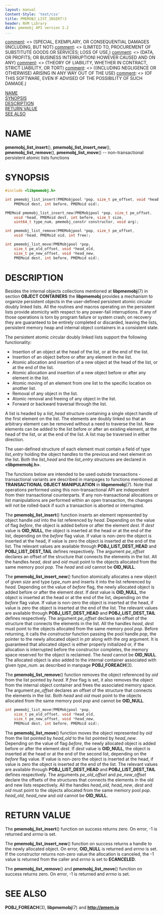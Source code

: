 ```yaml
---
layout: manual
Content-Style: 'text/css'
title: PMEMOBJ_LIST_INSERT!3
header: NVM Library
date: pmemobj API version 2.2
...
```


[comment]: <> (Copyright 2017, Intel Corporation)

[comment]: <> (Redistribution and use in source and binary forms, with or without)
[comment]: <> (modification, are permitted provided that the following conditions)
[comment]: <> (are met:)
[comment]: <> (    * Redistributions of source code must retain the above copyright)
[comment]: <> (      notice, this list of conditions and the following disclaimer.)
[comment]: <> (    * Redistributions in binary form must reproduce the above copyright)
[comment]: <> (      notice, this list of conditions and the following disclaimer in)
[comment]: <> (      the documentation and/or other materials provided with the)
[comment]: <> (      distribution.)
[comment]: <> (    * Neither the name of the copyright holder nor the names of its)
[comment]: <> (      contributors may be used to endorse or promote products derived)
[comment]: <> (      from this software without specific prior written permission.)

[comment]: <> (THIS SOFTWARE IS PROVIDED BY THE COPYRIGHT HOLDERS AND CONTRIBUTORS)
[comment]: <> ("AS IS" AND ANY EXPRESS OR IMPLIED WARRANTIES, INCLUDING, BUT NOT)
[comment]: <> (LIMITED TO, THE IMPLIED WARRANTIES OF MERCHANTABILITY AND FITNESS FOR)
[comment]: <> (A PARTICULAR PURPOSE ARE DISCLAIMED. IN NO EVENT SHALL THE COPYRIGHT)
[comment]: <> (OWNER OR CONTRIBUTORS BE LIABLE FOR ANY DIRECT, INDIRECT, INCIDENTAL,)
[comment]: <> (SPECIAL, EXEMPLARY, OR CONSEQUENTIAL DAMAGES (INCLUDING, BUT NOT)
[comment]: <> (LIMITED TO, PROCUREMENT OF SUBSTITUTE GOODS OR SERVICES; LOSS OF USE,)
[comment]: <> (DATA, OR PROFITS; OR BUSINESS INTERRUPTION) HOWEVER CAUSED AND ON ANY)
[comment]: <> (THEORY OF LIABILITY, WHETHER IN CONTRACT, STRICT LIABILITY, OR TORT)
[comment]: <> ((INCLUDING NEGLIGENCE OR OTHERWISE) ARISING IN ANY WAY OUT OF THE USE)
[comment]: <> (OF THIS SOFTWARE, EVEN IF ADVISED OF THE POSSIBILITY OF SUCH DAMAGE.)

[comment]: <> (pmemobj_list_insert.3 -- man page for non-transactional persistent atomic lists)

[NAME](#name)<br />
[SYNOPSIS](#synopsis)<br />
[DESCRIPTION](#description)<br />
[RETURN VALUE](#return-value)<br />
[SEE ALSO](#see-also)<br />


# NAME #

**pmemobj_list_insert**(), **pmemobj_list_insert_new**(),
**pmemobj_list_remove**(), **pmemobj_list_move**()
-- non-transactional persistent atomic lists functions


# SYNOPSIS #

```c
#include <libpmemobj.h>

int pmemobj_list_insert(PMEMobjpool *pop, size_t pe_offset, void *head,
	PMEMoid dest, int before, PMEMoid oid);

PMEMoid pmemobj_list_insert_new(PMEMobjpool *pop, size_t pe_offset,
	void *head, PMEMoid dest, int before, size_t size,
	uint64_t type_num, pmemobj_constr constructor, void arg);

int pmemobj_list_remove(PMEMobjpool *pop, size_t pe_offset,
	void *head, PMEMoid oid, int free);

int pmemobj_list_move(PMEMobjpool *pop,
	size_t pe_old_offset, void *head_old,
	size_t pe_new_offset, void *head_new,
	PMEMoid dest, int before, PMEMoid oid);
```


# DESCRIPTION #

Besides the internal objects collections mentioned at **libpmemobj**(7)
in section **OBJECT CONTAINERS** the **libpmemobj** provides a mechanism
to organize persistent objects in the user-defined persistent atomic circular
doubly linked lists. All the routines and macros operating on the persistent
lists provide atomicity with respect to any power-fail interruptions. If any
of those operations is torn by program failure or system crash; on recovery
they are guaranteed to be entirely completed or discarded, leaving the lists,
persistent memory heap and internal object containers in a consistent state.

The persistent atomic circular doubly linked lists support the following functionality:

+ Insertion of an object at the head of the list, or at the end of the list.
+ Insertion of an object before or after any element in the list.
+ Atomic allocation and insertion of a new object at the head of the list, or at the end of the list.
+ Atomic allocation and insertion of a new object before or after any element in the list.
+ Atomic moving of an element from one list to the specific location on another list.
+ Removal of any object in the list.
+ Atomic removal and freeing of any object in the list.
+ Forward or backward traversal through the list.

A list is headed by a *list_head* structure containing a single object handle of
the first element on the list. The elements are doubly linked so that an arbitrary
element can be removed without a need to traverse the list. New elements can be added
to the list before or after an existing element, at the head of the list,
or at the end of the list. A list may be traversed in either direction.

The user-defined structure of each element must contain a field of type
*list_entry* holding the object handles to the previous and next element
on the list. Both the *list_head* and the *list_entry* structures are
declared in **\<libpmemobj.h\>**.

The functions below are intended to be used outside transactions - transactional
variants are described in manpages to functions mentioned at **TRANSACTIONAL OBJECT
MANIPULATION** in **libpmemobj**(7). Note that operations performed using this
non-transactional API are independent from their transactional counterparts.
If any non-transactional allocations or list manipulations are performed within
an open transaction, the changes will not be rolled-back if such a transaction is
aborted or interrupted.


The **pmemobj_list_insert**() function inserts an element represented by object
handle *oid* into the list referenced by *head*. Depending on the value of flag
*before*, the object is added before or after the element *dest*. If *dest* value
is **OID_NULL**, the object is inserted at the head or at the end of the list,
depending on the *before* flag value. If value is non-zero the object is inserted
at the head, if value is zero the object is inserted at the end of the list. The
relevant values are available through **POBJ_LIST_DEST_HEAD** and
**POBJ_LIST_DEST_TAIL** defines respectively. The argument *pe_offset* declares an
offset of the structure that connects the elements in the list. All the handles
*head*, *dest* and *oid* must point to the objects allocated from the same memory
pool *pop*. The *head* and *oid* cannot be **OID_NULL**.

The **pmemobj_list_insert_new**() function atomically allocates a new object of
given *size* and type *type_num* and inserts it into the list referenced by *head*.
Depending on the value of *before* flag, the newly allocated object is added
before or after the element *dest*. If *dest* value is **OID_NULL**, the object
is inserted at the head or at the end of the list, depending on the *before* flag
value. If value is non-zero the object is inserted at the head, if value is zero
the object is inserted at the end of the list. The relevant values are available
through **POBJ_LIST_DEST_HEAD** and **POBJ_LIST_DEST_TAIL** defines respectively.
The argument *pe_offset* declares an offset of the structure that connects the
elements in the list. All the handles *head*, *dest* must point to the objects
allocated from the same memory pool *pop*. Before returning, it calls the
*constructor* function passing the pool handle *pop*, the pointer to the newly
allocated object in *ptr* along with the *arg* argument. It is guaranteed that
allocated object is either properly initialized or, if the allocation is interrupted
before the constructor completes, the memory space reserved for the object is
reclaimed. The *head* cannot be **OID_NULL**. The allocated object is also added
to the internal container associated with given *type_num*. as described in manpage
**POBJ_FOREACH**(3).

The **pmemobj_list_remove**() function removes the object referenced by *oid* from
the list pointed by *head*. If *free* flag is set, it also removes the object from
the internal object container and frees the associated memory space. The argument
*pe_offset* declares an offset of the structure that connects the elements in the list.
Both *head* and *oid* must point to the objects allocated from the same memory pool
*pop* and cannot be **OID_NULL**.

```c
int pmemobj_list_move(PMEMobjpool *pop,
	size_t pe_old_offset, void *head_old,
	size_t pe_new_offset, void *head_new,
	PMEMoid dest, int before, PMEMoid oid);
```

The **pmemobj_list_move**() function moves the object represented by *oid* from
the list pointed by *head_old* to the list pointed by *head_new*. Depending on
the value of flag *before*, the newly allocated object is added before or after
the element *dest*. If *dest* value is **OID_NULL**, the object is inserted at
the head or at the end of the second list, depending on the *before* flag value.
If value is non-zero the object is inserted at the head, if value is zero the
object is inserted at the end of the list. The relevant values are available
through **POBJ_LIST_DEST_HEAD** and **POBJ_LIST_DEST_TAIL** defines respectively.
The arguments *pe_old_offset* and *pe_new_offset* declare the offsets of the
structures that connects the elements in the old and new lists respectively.
All the handles *head_old*, *head_new*, *dest* and *oid* must point to the objects
allocated from the same memory pool *pop*. *head_old*, *head_new* and *oid* cannot
be **OID_NULL**.


# RETURN VALUE #

The **pmemobj_list_insert**() function on success returns zero.
On error, -1 is returned and *errno* is set.

The **pmemobj_list_insert_new**() function on success returns a handle to the
newly allocated object. On error, **OID_NULL** is returned and *errno* is set.
If the constructor returns non-zero value the allocation is canceled,
the -1 value is returned from the caller and *errno* is set to **ECANCELED**.

The **pmemobj_list_remove**() and **pmemobj_list_move**() function on success
returns zero. On error, -1 is returned and *errno* is set.


# SEE ALSO #

**POBJ_FOREACH**(3), **libpmemobj**(7) and **<http://pmem.io>**
